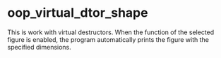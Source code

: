 # oop_virtual_dtor_shape

This is work with virtual destructors.
When the function of the selected figure is enabled,
the program automatically prints the figure with the specified dimensions.
